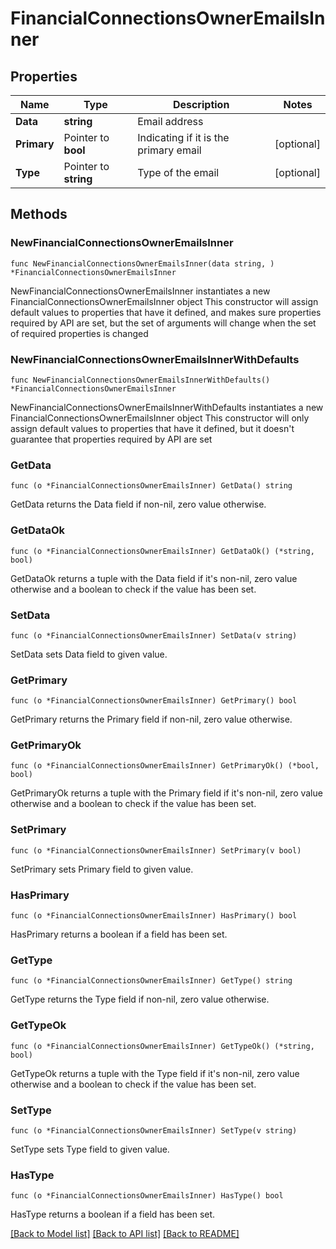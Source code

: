 # FinancialConnectionsOwnerEmailsInner

## Properties

Name | Type | Description | Notes
------------ | ------------- | ------------- | -------------
**Data** | **string** | Email address | 
**Primary** | Pointer to **bool** | Indicating if it is the primary email | [optional] 
**Type** | Pointer to **string** | Type of the email | [optional] 

## Methods

### NewFinancialConnectionsOwnerEmailsInner

`func NewFinancialConnectionsOwnerEmailsInner(data string, ) *FinancialConnectionsOwnerEmailsInner`

NewFinancialConnectionsOwnerEmailsInner instantiates a new FinancialConnectionsOwnerEmailsInner object
This constructor will assign default values to properties that have it defined,
and makes sure properties required by API are set, but the set of arguments
will change when the set of required properties is changed

### NewFinancialConnectionsOwnerEmailsInnerWithDefaults

`func NewFinancialConnectionsOwnerEmailsInnerWithDefaults() *FinancialConnectionsOwnerEmailsInner`

NewFinancialConnectionsOwnerEmailsInnerWithDefaults instantiates a new FinancialConnectionsOwnerEmailsInner object
This constructor will only assign default values to properties that have it defined,
but it doesn't guarantee that properties required by API are set

### GetData

`func (o *FinancialConnectionsOwnerEmailsInner) GetData() string`

GetData returns the Data field if non-nil, zero value otherwise.

### GetDataOk

`func (o *FinancialConnectionsOwnerEmailsInner) GetDataOk() (*string, bool)`

GetDataOk returns a tuple with the Data field if it's non-nil, zero value otherwise
and a boolean to check if the value has been set.

### SetData

`func (o *FinancialConnectionsOwnerEmailsInner) SetData(v string)`

SetData sets Data field to given value.


### GetPrimary

`func (o *FinancialConnectionsOwnerEmailsInner) GetPrimary() bool`

GetPrimary returns the Primary field if non-nil, zero value otherwise.

### GetPrimaryOk

`func (o *FinancialConnectionsOwnerEmailsInner) GetPrimaryOk() (*bool, bool)`

GetPrimaryOk returns a tuple with the Primary field if it's non-nil, zero value otherwise
and a boolean to check if the value has been set.

### SetPrimary

`func (o *FinancialConnectionsOwnerEmailsInner) SetPrimary(v bool)`

SetPrimary sets Primary field to given value.

### HasPrimary

`func (o *FinancialConnectionsOwnerEmailsInner) HasPrimary() bool`

HasPrimary returns a boolean if a field has been set.

### GetType

`func (o *FinancialConnectionsOwnerEmailsInner) GetType() string`

GetType returns the Type field if non-nil, zero value otherwise.

### GetTypeOk

`func (o *FinancialConnectionsOwnerEmailsInner) GetTypeOk() (*string, bool)`

GetTypeOk returns a tuple with the Type field if it's non-nil, zero value otherwise
and a boolean to check if the value has been set.

### SetType

`func (o *FinancialConnectionsOwnerEmailsInner) SetType(v string)`

SetType sets Type field to given value.

### HasType

`func (o *FinancialConnectionsOwnerEmailsInner) HasType() bool`

HasType returns a boolean if a field has been set.


[[Back to Model list]](../README.md#documentation-for-models) [[Back to API list]](../README.md#documentation-for-api-endpoints) [[Back to README]](../README.md)



